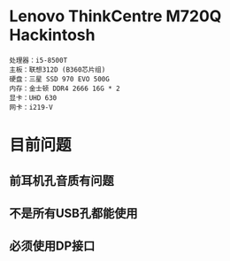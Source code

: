 # Lenovo ThinkCentre M720Q Hackintosh

```shell
处理器：i5-8500T
主板：联想312D (B360芯片组)
硬盘：三星 SSD 970 EVO 500G
内存：金士顿 DDR4 2666 16G * 2
显卡：UHD 630
网卡：i219-V
```

# 目前问题
## 前耳机孔音质有问题
## 不是所有USB孔都能使用
## 必须使用DP接口
